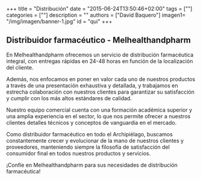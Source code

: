 +++
title = "Distribución"
date = "2015-06-24T13:50:46+02:00"
tags = [""]
categories = [""]
description = ""
authors = ["David Baquero"]
imagen1= "/img/imagen/banner-1.jpg"
id = "qui"
+++

## Distribuidor farmacéutico - Melhealthandpharm

En Melhealthandpharm ofrecemos un servicio de distribución farmacéutica integral, con entregas rápidas en 24-48 horas en función de la localización del cliente.

Además, nos enfocamos en poner en valor cada uno de nuestros productos a través de una presentación exhaustiva y detallada, y trabajamos en estrecha colaboración con nuestros clientes para garantizar su satisfacción y cumplir con los más altos estándares de calidad.

Nuestro equipo comercial cuenta con una formación académica superior y una amplia experiencia en el sector, lo que nos permite ofrecer a nuestros clientes detalles técnicos y conceptos de vanguardia en el mercado.

Como distribuidor farmacéutico en todo el Archipiélago, buscamos constantemente crecer y evolucionar de la mano de nuestros clientes y proveedores, manteniendo siempre la filosofía de satisfacción del consumidor final en todos nuestros productos y servicios.

¡Confíe en Melhealthandpharm para sus necesidades de distribución farmacéutica!
